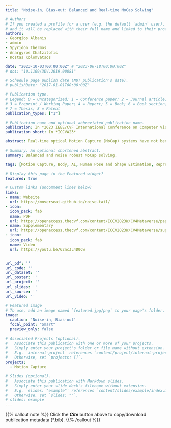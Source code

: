 ```yaml
---
title: "Noise-in, Bias-out: Balanced and Real-time MoCap Solving"

# Authors
# If you created a profile for a user (e.g. the default `admin` user), write the username (folder name) here 
# and it will be replaced with their full name and linked to their profile.
authors:
- Georgios Albanis
- admin
- Spyridon Thermos
- Anargyros Chatzitofis
- Kostas Kolomvatsos  

date: "2023-10-03T00:00:00Z" # "2023-06-18T00:00:00Z"
# doi: "10.1109/3DV.2019.00081"

# Schedule page publish date (NOT publication's date).
# publishDate: "2017-01-01T00:00:00Z"

# Publication type.
# Legend: 0 = Uncategorized; 1 = Conference paper; 2 = Journal article;
# 3 = Preprint / Working Paper; 4 = Report; 5 = Book; 6 = Book section;
# 7 = Thesis; 8 = Patent
publication_types: ["1"]

# Publication name and optional abbreviated publication name.
publication: In *2023 IEEE/CVF International Conference on Computer Vision Workshops (ICCVW)*
publication_short: In *ICCVW23*

abstract: Real-time optical Motion Capture (MoCap) systems have not benefited from the advances in modern data-driven modeling. In this work we apply machine learning to solve noisy unstructured marker estimates in real-time and deliver robust marker-based MoCap even when using sparse affordable sensors. To achieve this we focus on a number of challenges related to model training, namely the sourcing of training data and their long-tailed distribution. Leveraging representation learning we design a technique for imbalanced regression that requires no additional data or labels and improves the performance of our model in rare and challenging poses. By relying on a unified representation, we show that training such a model is not bound to high-end MoCap training data acquisition, and instead, can exploit the advances in marker-less MoCap to acquire the necessary data. Finally, we take a step towards richer and affordable MoCap by adapting a body model-based inverse kinematics solution to account for measurement and inference uncertainty, further improving performance and robustness.

# Summary. An optional shortened abstract.
summary: Balanced and noise robust MoCap solving.

tags: [Motion Capture, Body, AI, Human Pose and Shape Estimation, Representation Learning, Robust Optimization]

# Display this page in the Featured widget?
featured: true

# Custom links (uncomment lines below)
links:
- name: Website
  url: https://moverseai.github.io/noise-tail/
- icon:
  icon_pack: fab
  name: PDF
  url: https://openaccess.thecvf.com/content/ICCV2023W/CV4Metaverse/papers/Albanis_Noise-in_Bias-out_Balanced_and_Real-Time_MoCap_Solving_ICCVW_2023_paper.pdf
- name: Supplementary
  url: https://openaccess.thecvf.com/content/ICCV2023W/CV4Metaverse/supplemental/Albanis_Noise-in_Bias-out_Balanced_ICCVW_2023_supplemental.zip
- icon:
  icon_pack: fab
  name: Video
  url: https://youtu.be/62ncJL4D0Cw


url_pdf: ''
url_code: ''
url_dataset: ''
url_poster: ''
url_project: ''
url_slides: ''
url_source: ''
url_video: ''

# Featured image
# To use, add an image named `featured.jpg/png` to your page's folder. 
image:
  caption: 'Noise-in, Bias-out'
  focal_point: "Smart"
  preview_only: false

# Associated Projects (optional).
#   Associate this publication with one or more of your projects.
#   Simply enter your project's folder or file name without extension.
#   E.g. `internal-project` references `content/project/internal-project/index.md`.
#   Otherwise, set `projects: []`.
projects:
  - Motion Capture

# Slides (optional).
#   Associate this publication with Markdown slides.
#   Simply enter your slide deck's filename without extension.
#   E.g. `slides: "example"` references `content/slides/example/index.md`.
#   Otherwise, set `slides: ""`.
# slides: example
---
```


{{% callout note %}}
Click the ***Cite*** button above to copy/download publication metadata (*.bib).
{{% /callout %}}

<!-- 
{{% callout note %}}
Create your slides in Markdown - click the *Slides* button to check out the example.
{{% /callout %}}

Supplementary notes can be added here, including [code, math, and images](https://wowchemy.com/docs/writing-markdown-latex/). 
-->
